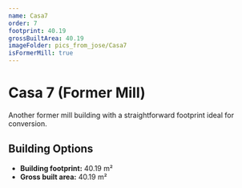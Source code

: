 ```yaml
---
name: Casa7
order: 7
footprint: 40.19
grossBuiltArea: 40.19
imageFolder: pics_from_jose/Casa7
isFormerMill: true
---
```


# Casa 7 (Former Mill)

Another former mill building with a straightforward footprint ideal for conversion.

## Building Options

- **Building footprint:** 40.19 m²
- **Gross built area:** 40.19 m²
